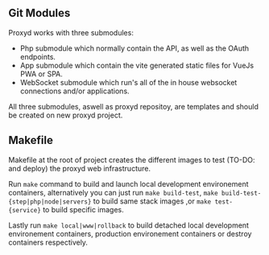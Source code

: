 ## Git Modules

Proxyd works with three submodules:

-   Php submodule which normally contain the API, as well as the OAuth endpoints.
-   App submodule which contain the vite generated static files for VueJs PWA or SPA.
-   WebSocket submodule which run's all of the in house websocket connections and/or applications.

All three submodules, aswell as proxyd repositoy, are templates and should be created on new proxyd project.

## Makefile

Makefile at the root of project creates the different images to test (TO-DO: and deploy) the proxyd web infrastructure.

Run `make` command to build and launch local development environement containers, alternatively you can just run `make build-test`, `make build-test-{step|php|node|servers}` to build same stack images ,or `make test-{service}` to build specific images.

Lastly run `make local|www|rollback` to build detached local development environement containers, production environement containers or destroy containers respectively.
